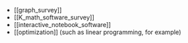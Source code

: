  * [[graph_survey]]
 * [[K_math_software_survey]]
 * [[interactive_notebook_software]]
 * [[optimization]] (such as linear programming, for example)
